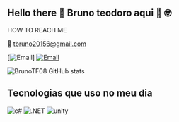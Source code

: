 ## Hello there 👋 Bruno teodoro aqui 🤖 🤓

HOW TO REACH ME

📧 tbruno20156@gmail.com

[![Email](https://img.shields.io/badge/Gmail-D14836?style=for-the-badge&logo=gmail&logoColor=white)]
[![Email](https://img.shields.io/badge/LinkedIn-0077B5?style=for-the-badge&logo=linkedin&logoColor=white)](https://www.linkedin.com/in/bruno-teodoro-fernandes-b81b471a2/)

![BrunoTF08 GitHub stats](https://github-readme-stats.vercel.app/api?username=BrunoTf08&show_icons=true&theme=tokyonight)

## Tecnologias que uso no meu dia


<div style="display: inline_block">
  <img align="center" alt="c#" src="https://img.shields.io/badge/C%23-239120?style=for-the-badge&logo=c-sharp&logoColor=white" />
  <img align="center" alt=".NET" src="https://img.shields.io/badge/.NET-5C2D91?style=for-the-badge&logo=.net&logoColor=white" />
  <img align="center" alt="unity" src="https://img.shields.io/badge/Unity-100000?style=for-the-badge&logo=unity&logoColor=white" />

</div><br/>

<!--
**BrunoTF08/BrunoTF08** is a ✨ _special_ ✨ repository because its `README.md` (this file) appears on your GitHub profile.

Here are some ideas to get you started:

- 🔭 I’m currently working on ...
- 🌱 I’m currently learning ...
- 👯 I’m looking to collaborate on ...
- 🤔 I’m looking for help with ...
- 💬 Ask me about ...
- 📫 How to reach me: ...
- 😄 Pronouns: ...
- ⚡ Fun fact: ...
-->
